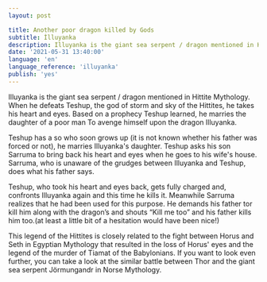 ```yaml
---
layout: post

title: Another poor dragon killed by Gods
subtitle: İlluyanka
description: Illuyanka is the giant sea serpent / dragon mentioned in Hittite Mythology. When he defeats Teshup, the god of storm and sky of the Hittites, he takes his heart and eyes. Based on a prophecy Teshup learned, he marries the daughter of a poor man To avenge himself upon the dragon Illuyanka.
date: '2021-05-31 13:40:00'
language: 'en'
language_reference: 'illuyanka'
publish: 'yes'
---
```


Illuyanka is the giant sea serpent / dragon mentioned in Hittite Mythology. When he defeats Teshup, the god of storm and sky of the Hittites, he takes his heart and eyes. Based on a prophecy Teshup learned, he marries the daughter of a poor man To avenge himself upon the dragon Illuyanka.

Teshup has a so who soon grows up (it is not known whether his father was forced or not), he marries Illuyanka's daughter. Teshup asks his son Sarruma to bring back his heart and eyes when he goes to his wife's house. Sarruma, who is unaware of the grudges between Illuyanka and Teshup, does what his father says.

Teshup, who took his heart and eyes back, gets fully charged and, confronts Illuyanka again and this time he kills it. Meanwhile Sarruma realizes that he had been used for this purpose. He demands his father tor kill him along with the dragon’s and shouts “Kill me too” and his father kills him too.(at least a little bit of a hesitation would have been nice!)

This legend of the Hittites is closely related to the fight between Horus and Seth in Egyptian Mythology that resulted in the loss of Horus' eyes and the legend of the murder of Tiamat of the Babylonians. If you want to look even further, you can take a look at the similar battle between Thor and the giant sea serpent Jörmungandr in Norse Mythology.
